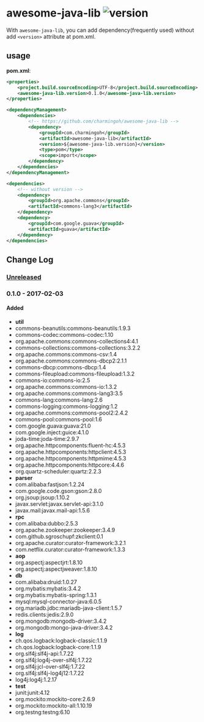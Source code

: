 # awesome-java-lib ![version](https://img.shields.io/badge/version-0.1.3-blue.svg)

With `awesome-java-lib`, you can add dependency(frequently used) without add `<version>` attribute at pom.xml.

## usage

**pom.xml**:

```xml
<properties>
    <project.build.sourceEncoding>UTF-8</project.build.sourceEncoding>
    <awesome-java-lib.version>0.1.0</awesome-java-lib.version>
</properties>

<dependencyManagement>
    <dependencies>
        <!-- https://github.com/charmingoh/awesome-java-lib -->
        <dependency>
            <groupId>com.charmingoh</groupId>
            <artifactId>awesome-java-lib</artifactId>
            <version>${awesome-java-lib.version}</version>
            <type>pom</type>
            <scope>import</scope>
        </dependency>
    </dependencies>
</dependencyManagement>

<dependencies>
    <!-- without version -->
    <dependency>
        <groupId>org.apache.commons</groupId>
        <artifactId>commons-lang3</artifactId>
    </dependency>
    <dependency>
        <groupId>com.google.guava</groupId>
        <artifactId>guava</artifactId>
    </dependency>
</dependencies>
```

## Change Log

### [Unreleased]

### 0.1.0 - 2017-02-03
#### Added
- **util**
- commons-beanutils:commons-beanutils:1.9.3
- commons-codec:commons-codec:1.10
- org.apache.commons:commons-collections4:4.1
- commons-collections:commons-collections:3.2.2
- org.apache.commons:commons-csv:1.4
- org.apache.commons:commons-dbcp2:2.1.1
- commons-dbcp:commons-dbcp:1.4
- commons-fileupload:commons-fileupload:1.3.2
- commons-io:commons-io:2.5
- org.apache.commons:commons-io:1.3.2
- org.apache.commons:commons-lang3:3.5
- commons-lang:commons-lang:2.6
- commons-logging:commons-logging:1.2
- org.apache.commons:commons-pool2:2.4.2
- commons-pool:commons-pool:1.6
- com.google.guava:guava:21.0
- com.google.inject:guice:4.1.0
- joda-time:joda-time:2.9.7
- org.apache.httpcomponents:fluent-hc:4.5.3
- org.apache.httpcomponents:httpclient:4.5.3
- org.apache.httpcomponents:httpmime:4.5.3
- org.apache.httpcomponents:httpcore:4.4.6
- org.quartz-scheduler:quartz:2.2.3
- **parser**
- com.alibaba:fastjson:1.2.24
- com.google.code.gson:gson:2.8.0
- org.jsoup:jsoup:1.10.2
- javax.servlet:javax.servlet-api:3.1.0
- javax.mail:javax.mail-api:1.5.6
- **rpc**
- com.alibaba:dubbo:2.5.3
- org.apache.zookeeper:zookeeper:3.4.9
- com.github.sgroschupf:zkclient:0.1
- org.apache.curator:curator-framework:3.2.1
- com.netflix.curator:curator-framework:1.3.3
- **aop**
- org.aspectj:aspectjrt:1.8.10
- org.aspectj:aspectjweaver:1.8.10
- **db**
- com.alibaba:druid:1.0.27
- org.mybatis:mybatis:3.4.2
- org.mybatis:mybatis-spring:1.3.1
- mysql:mysql-connector-java:6.0.5
- org.mariadb.jdbc:mariadb-java-client:1.5.7
- redis.clients:jedis:2.9.0
- org.mongodb:mongodb-driver:3.4.2
- org.mongodb:mongo-java-driver:3.4.2
- **log**
- ch.qos.logback:logback-classic:1.1.9
- ch.qos.logback:logback-core:1.1.9
- org.slf4j:slf4j-api:1.7.22
- org.slf4j:log4j-over-slf4j:1.7.22
- org.slf4j:jcl-over-slf4j:1.7.22
- org.slf4j:slf4j-log4j12:1.7.22
- log4j:log4j:1.2.17
- **test**
- junit:junit:4.12
- org.mockito:mockito-core:2.6.9
- org.mockito:mockito-all:1.10.19
- org.testng:testng:6.10

[Unreleased]: https://github.com/charmingoh/awesome-java-lib/compare/v0.1.0...HEAD
[0.1.1]: https://github.com/charmingoh/awesome-java-lib/compare/v0.1.0...v0.1.1
